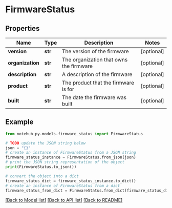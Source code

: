 # FirmwareStatus


## Properties

Name | Type | Description | Notes
------------ | ------------- | ------------- | -------------
**version** | **str** | The version of the firmware | [optional] 
**organization** | **str** | The organization that owns the firmware | [optional] 
**description** | **str** | A description of the firmware | [optional] 
**product** | **str** | The product that the firmware is for | [optional] 
**built** | **str** | The date the firmware was built | [optional] 

## Example

```python
from notehub_py.models.firmware_status import FirmwareStatus

# TODO update the JSON string below
json = "{}"
# create an instance of FirmwareStatus from a JSON string
firmware_status_instance = FirmwareStatus.from_json(json)
# print the JSON string representation of the object
print(FirmwareStatus.to_json())

# convert the object into a dict
firmware_status_dict = firmware_status_instance.to_dict()
# create an instance of FirmwareStatus from a dict
firmware_status_from_dict = FirmwareStatus.from_dict(firmware_status_dict)
```
[[Back to Model list]](../README.md#documentation-for-models) [[Back to API list]](../README.md#documentation-for-api-endpoints) [[Back to README]](../README.md)


